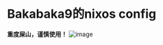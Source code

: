 # Bakabaka9的nixos config
**重度屎山，谨慎使用！**
![image](https://github.com/user-attachments/assets/d36383c8-267c-4e79-bd01-c61287b7e7d4)

